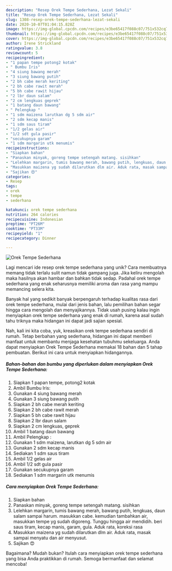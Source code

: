 ```yaml
---
description: "Resep Orek Tempe Sederhana, Lezat Sekali"
title: "Resep Orek Tempe Sederhana, Lezat Sekali"
slug: 1308-resep-orek-tempe-sederhana-lezat-sekali
date: 2020-10-07T01:04:15.828Z
image: https://img-global.cpcdn.com/recipes/e3be65417f088c07/751x532cq70/orek-tempe-sederhana-foto-resep-utama.jpg
thumbnail: https://img-global.cpcdn.com/recipes/e3be65417f088c07/751x532cq70/orek-tempe-sederhana-foto-resep-utama.jpg
cover: https://img-global.cpcdn.com/recipes/e3be65417f088c07/751x532cq70/orek-tempe-sederhana-foto-resep-utama.jpg
author: Irene Strickland
ratingvalue: 3.8
reviewcount: 5
recipeingredient:
- "1 papan tempe potong2 kotak"
- " Bumbu Iris"
- "4 siung bawang merah"
- "3 siung bawang putih"
- "2 bh cabe merah keriting"
- "2 bh cabe rawit merah"
- "5 bh cabe rawit hijau"
- "2 lbr daun salam"
- "2 cm lengkuas geprek"
- "1 batang daun bawang"
- " Pelengkap "
- "1 sdm maizena larutkan dg 5 sdm air"
- "2 sdm kecap manis"
- "1 sdm saus tiram"
- "1/2 gelas air"
- "1/2 sdt gula pasir"
- "secukupnya garam"
- "1 sdm margarin utk menumis"
recipeinstructions:
- "Siapkan bahan"
- "Panaskan minyak, goreng tempe setengah matang. sisihkan"
- "Lelehkan margarin, tumis bawang merah, bawang putih, lengkuas, daun salam sampai harum. masukkan cabe. kemudian tambahkan air, masukkan tempe yg sudah digoreng. Tunggu hingga air mendidih. beri saus tiram, kecap manis, garam, gula. Aduk rata, koreksi rasa"
- "Masukkan maizena yg sudah dilarutkan dlm air. Aduk rata, masak sampai menyatu dan air menyusut."
- "Sajikan 😍"
categories:
- Resep
tags:
- orek
- tempe
- sederhana

katakunci: orek tempe sederhana 
nutrition: 264 calories
recipecuisine: Indonesian
preptime: "PT26M"
cooktime: "PT33M"
recipeyield: "1"
recipecategory: Dinner

---
```



![Orek Tempe Sederhana](https://img-global.cpcdn.com/recipes/e3be65417f088c07/751x532cq70/orek-tempe-sederhana-foto-resep-utama.jpg)

Lagi mencari ide resep orek tempe sederhana yang unik? Cara membuatnya memang tidak terlalu sulit namun tidak gampang juga. Jika keliru mengolah maka hasilnya akan hambar dan bahkan tidak sedap. Padahal orek tempe sederhana yang enak seharusnya memiliki aroma dan rasa yang mampu memancing selera kita.



Banyak hal yang sedikit banyak berpengaruh terhadap kualitas rasa dari orek tempe sederhana, mulai dari jenis bahan, lalu pemilihan bahan segar hingga cara mengolah dan menyajikannya. Tidak usah pusing kalau ingin menyiapkan orek tempe sederhana yang enak di rumah, karena asal sudah tahu triknya maka hidangan ini dapat jadi sajian spesial.


Nah, kali ini kita coba, yuk, kreasikan orek tempe sederhana sendiri di rumah. Tetap berbahan yang sederhana, hidangan ini dapat memberi manfaat untuk membantu menjaga kesehatan tubuhmu sekeluarga. Anda dapat menyiapkan Orek Tempe Sederhana memakai 18 bahan dan 5 tahap pembuatan. Berikut ini cara untuk menyiapkan hidangannya.

<!--inarticleads1-->

##### Bahan-bahan dan bumbu yang diperlukan dalam menyiapkan Orek Tempe Sederhana:

1. Siapkan 1 papan tempe, potong2 kotak
1. Ambil  Bumbu Iris:
1. Gunakan 4 siung bawang merah
1. Gunakan 3 siung bawang putih
1. Siapkan 2 bh cabe merah keriting
1. Siapkan 2 bh cabe rawit merah
1. Siapkan 5 bh cabe rawit hijau
1. Siapkan 2 lbr daun salam
1. Siapkan 2 cm lengkuas, geprek
1. Ambil 1 batang daun bawang
1. Ambil  Pelengkap :
1. Gunakan 1 sdm maizena, larutkan dg 5 sdm air
1. Gunakan 2 sdm kecap manis
1. Sediakan 1 sdm saus tiram
1. Ambil 1/2 gelas air
1. Ambil 1/2 sdt gula pasir
1. Gunakan secukupnya garam
1. Sediakan 1 sdm margarin utk menumis




<!--inarticleads2-->

##### Cara menyiapkan Orek Tempe Sederhana:

1. Siapkan bahan
1. Panaskan minyak, goreng tempe setengah matang. sisihkan
1. Lelehkan margarin, tumis bawang merah, bawang putih, lengkuas, daun salam sampai harum. masukkan cabe. kemudian tambahkan air, masukkan tempe yg sudah digoreng. Tunggu hingga air mendidih. beri saus tiram, kecap manis, garam, gula. Aduk rata, koreksi rasa
1. Masukkan maizena yg sudah dilarutkan dlm air. Aduk rata, masak sampai menyatu dan air menyusut.
1. Sajikan 😍




Bagaimana? Mudah bukan? Itulah cara menyiapkan orek tempe sederhana yang bisa Anda praktikkan di rumah. Semoga bermanfaat dan selamat mencoba!
